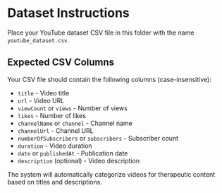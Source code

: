 # Dataset Instructions

Place your YouTube dataset CSV file in this folder with the name `youtube_dataset.csv`.

## Expected CSV Columns

Your CSV file should contain the following columns (case-insensitive):
- `title` - Video title
- `url` - Video URL
- `viewCount` or `views` - Number of views
- `likes` - Number of likes
- `channelName` or `channel` - Channel name
- `channelUrl` - Channel URL
- `numberOfSubscribers` or `subscribers` - Subscriber count
- `duration` - Video duration
- `date` or `publishedAt` - Publication date
- `description` (optional) - Video description

The system will automatically categorize videos for therapeutic content based on titles and descriptions.

